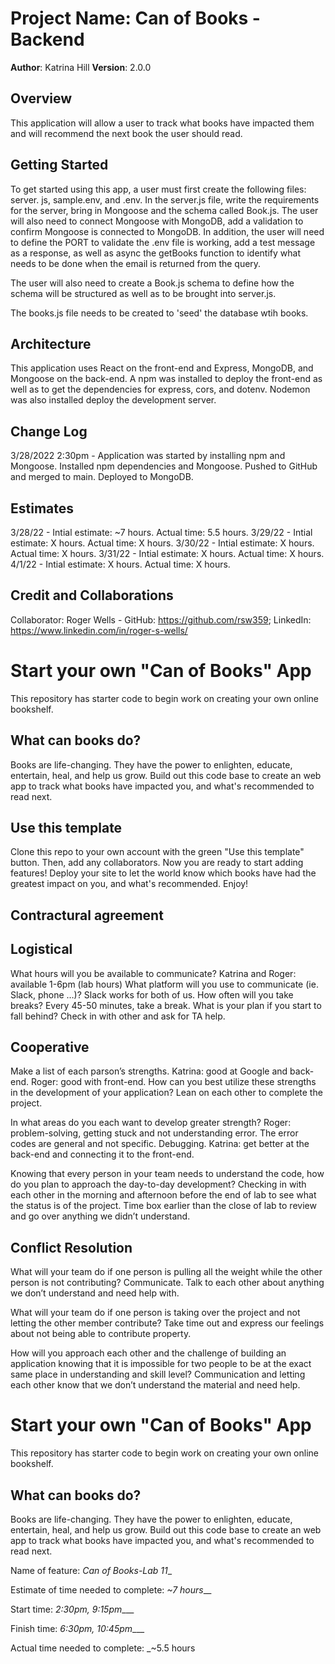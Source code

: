 # Project Name: Can of Books - Backend

**Author**: Katrina Hill
**Version**: 2.0.0

## Overview
This application will allow a user to track what books have impacted them and will recommend the next book the user should read.

## Getting Started
To get started using this app, a user must first create the following files: server. js, sample.env, and .env. In the server.js file, write the requirements for the server, bring in Mongoose and the schema called Book.js. The user will also need to connect Mongoose with MongoDB, add a validation to confirm Mongoose is connected to MongoDB. In addition, the user will need to define the PORT to validate the .env file is working, add a test message as a response, as well as async the getBooks function to identify what needs to be done when the email is returned from the query. 

The user will also need to create a Book.js schema to define how the schema will be structured as well as to be brought into server.js.

The books.js file needs to be created to 'seed' the database wtih books.

## Architecture
This application uses React on the front-end and Express, MongoDB, and Mongoose on the back-end. A npm was installed to deploy the front-end as well as to get the dependencies for express, cors, and dotenv. Nodemon was also installed deploy the development server.

## Change Log
3/28/2022 2:30pm - Application was started by installing npm and Mongoose. Installed npm dependencies and Mongoose. Pushed to GitHub and merged to main. Deployed to MongoDB.

## Estimates
3/28/22 - Intial estimate: ~7 hours. Actual time: 5.5 hours.
3/29/22 - Intial estimate: X hours. Actual time: X hours.
3/30/22 - Intial estimate: X hours. Actual time: X hours.
3/31/22 - Intial estimate: X hours. Actual time: X hours.
4/1/22 - Intial estimate: X hours. Actual time: X hours.

## Credit and Collaborations
Collaborator: Roger Wells - GitHub: https://github.com/rsw359; LinkedIn: https://www.linkedin.com/in/roger-s-wells/

# Start your own "Can of Books" App
This repository has starter code to begin work on creating your own online bookshelf.

## What can books do?

Books are life-changing. They have the power to enlighten, educate, entertain, heal, and help us grow. Build out this code base to create an web app to track what books have impacted you, and what's recommended to read next.

## Use this template

Clone this repo to your own account with the green "Use this template" button. Then, add any collaborators. Now you are ready to start adding features! Deploy your site to let the world know which books have had the greatest impact on you, and what's recommended. Enjoy!

## Contractural agreement

## Logistical

What hours will you be available to communicate? Katrina and Roger: available 1-6pm (lab hours)
What platform will you use to communicate (ie. Slack, phone …)? Slack works for both of us.
How often will you take breaks? Every 45-50 minutes, take a break.
What is your plan if you start to fall behind? Check in with other and ask for TA help.

## Cooperative

Make a list of each parson’s strengths. Katrina: good at Google and back-end. Roger: good with front-end.
How can you best utilize these strengths in the development of your application? Lean on each other to complete the project.

In what areas do you each want to develop greater strength? Roger: problem-solving, getting stuck and not understanding error. The error codes are general and not specific. Debugging. Katrina: get better at the back-end and connecting it to the front-end.

Knowing that every person in your team needs to understand the code, how do you plan to approach the day-to-day development? Checking in with each other in the morning and afternoon before the end of lab to see what the status is of the project. Time box earlier than the close of lab to review and go over anything we didn’t understand.

## Conflict Resolution

What will your team do if one person is pulling all the weight while the other person is not contributing? Communicate. Talk to each other about anything we don’t understand and need help with.

What will your team do if one person is taking over the project and not letting the other member contribute? Take time out and express our feelings about not being able to contribute property.

How will you approach each other and the challenge of building an application knowing that it is impossible for two people to be at the exact same place in understanding and skill level? Communication and letting each other know that we don’t understand the material and need help.

# Start your own "Can of Books" App

This repository has starter code to begin work on creating your own online bookshelf.

## What can books do?

Books are life-changing. They have the power to enlighten, educate, entertain, heal, and help us grow. Build out this code base to create an web app to track what books have impacted you, and what's recommended to read next.

Name of feature: __Can of Books_-_Lab 11___

Estimate of time needed to complete: _~7 hours___

Start time: _2:30pm, 9:15pm____

Finish time: _6:30pm, 10:45pm____


Actual time needed to complete: _~5.5 hours


